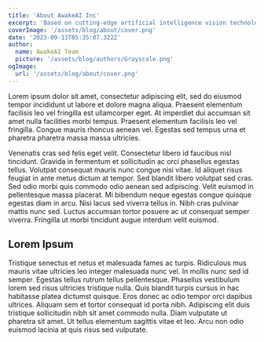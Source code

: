```yaml
---
title: 'About AwakeAI Inc'
excerpt: 'Based on cutting-edge artificial intelligence vision technology, we’ve adopted generative models that surpass traditional skeletal models. This enables more in-depth and detailed analysis of vast video surveillance feeds in real-time, yielding more comprehensive and accurate results. This technology will first cater to elderly residents in homes or rehabilitation facilities. Through visual technology, there’s deep analysis of seniors’ daily living habits, diet, movements, interactions with caregivers, and other emergencies. The aim is to ensure the safety and health of the elderly from all perspectives. Leveraging distributed computing technology, the system can swiftly provide customized alerts for risks, conveying real-time information about the elderly, thus assisting caregivers and rehabilitation institutions in delivering top-notch care services.' 
coverImage: '/assets/blog/about/cover.png'
date: '2023-09-13T05:35:07.322Z'
author:
  name: AwakeAI Team
  picture: '/assets/blog/authors/Grayscale.png'
ogImage:
  url: '/assets/blog/about/cover.png'
---
```


Lorem ipsum dolor sit amet, consectetur adipiscing elit, sed do eiusmod tempor incididunt ut labore et dolore magna aliqua. Praesent elementum facilisis leo vel fringilla est ullamcorper eget. At imperdiet dui accumsan sit amet nulla facilities morbi tempus. Praesent elementum facilisis leo vel fringilla. Congue mauris rhoncus aenean vel. Egestas sed tempus urna et pharetra pharetra massa massa ultricies.

Venenatis cras sed felis eget velit. Consectetur libero id faucibus nisl tincidunt. Gravida in fermentum et sollicitudin ac orci phasellus egestas tellus. Volutpat consequat mauris nunc congue nisi vitae. Id aliquet risus feugiat in ante metus dictum at tempor. Sed blandit libero volutpat sed cras. Sed odio morbi quis commodo odio aenean sed adipiscing. Velit euismod in pellentesque massa placerat. Mi bibendum neque egestas congue quisque egestas diam in arcu. Nisi lacus sed viverra tellus in. Nibh cras pulvinar mattis nunc sed. Luctus accumsan tortor posuere ac ut consequat semper viverra. Fringilla ut morbi tincidunt augue interdum velit euismod.

## Lorem Ipsum

Tristique senectus et netus et malesuada fames ac turpis. Ridiculous mus mauris vitae ultricies leo integer malesuada nunc vel. In mollis nunc sed id semper. Egestas tellus rutrum tellus pellentesque. Phasellus vestibulum lorem sed risus ultricies tristique nulla. Quis blandit turpis cursus in hac habitasse platea dictumst quisque. Eros donec ac odio tempor orci dapibus ultrices. Aliquam sem et tortor consequat id porta nibh. Adipiscing elit duis tristique sollicitudin nibh sit amet commodo nulla. Diam vulputate ut pharetra sit amet. Ut tellus elementum sagittis vitae et leo. Arcu non odio euismod lacinia at quis risus sed vulputate.
